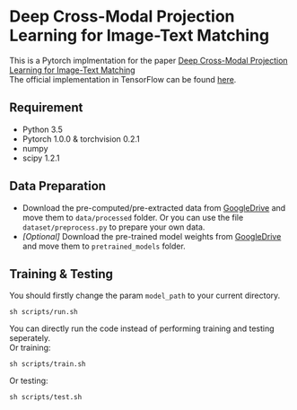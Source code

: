 # Deep Cross-Modal Projection Learning for Image-Text Matching
This is a Pytorch implmentation for the paper [Deep Cross-Modal Projection Learning for Image-Text Matching](http://openaccess.thecvf.com/content_ECCV_2018/papers/Ying_Zhang_Deep_Cross-Modal_Projection_ECCV_2018_paper.pdf)   
The official implementation in TensorFlow can be found [here](https://github.com/YingZhangDUT/Cross-Modal-Projection-Learning).   
## Requirement   
* Python 3.5 
* Pytorch 1.0.0 & torchvision 0.2.1
* numpy
* scipy 1.2.1 

## Data Preparation
- Download the pre-computed/pre-extracted data from [GoogleDrive](https://drive.google.com/drive/folders/1Nbx5Oa5746_uAcuRi73DmuhQhrxvrAc9?usp=sharing) and move them to ```data/processed``` folder. Or you can use the file ```dataset/preprocess.py``` to prepare your own data.
- *[Optional]* Download the pre-trained model weights from [GoogleDrive](https://drive.google.com/drive/folders/1LtTjWeGuLNvQYMTjdrYbdVjbxr7bLQQC?usp=sharing) and move them to ```pretrained_models``` folder.

## Training & Testing
You should firstly change the param ```model_path``` to your current directory.   
```
sh scripts/run.sh
```
You can directly run the code instead of performing training and testing seperately.   
Or training:  
```
sh scripts/train.sh  
```
Or testing:
```
sh scripts/test.sh  
```
